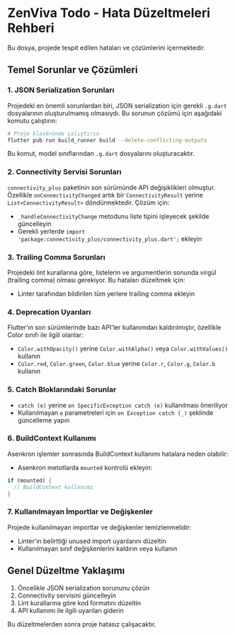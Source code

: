 # ZenViva Todo - Hata Düzeltmeleri Rehberi

Bu dosya, projede tespit edilen hataları ve çözümlerini içermektedir.

## Temel Sorunlar ve Çözümleri

### 1. JSON Serialization Sorunları

Projedeki en önemli sorunlardan biri, JSON serialization için gerekli `.g.dart` dosyalarının oluşturulmamış olmasıydı. Bu sorunun çözümü için aşağıdaki komutu çalıştırın:

```bash
# Proje klasöründe çalıştırın
flutter pub run build_runner build --delete-conflicting-outputs
```

Bu komut, model sınıflarından `.g.dart` dosyalarını oluşturacaktır.

### 2. Connectivity Servisi Sorunları

`connectivity_plus` paketinin son sürümünde API değişiklikleri olmuştur. Özellikle `onConnectivityChanged` artık bir `ConnectivityResult` yerine `List<ConnectivityResult>` döndürmektedir. Çözüm için:

- `_handleConnectivityChange` metodunu liste tipini işleyecek şekilde güncelleyin
- Gerekli yerlerde `import 'package:connectivity_plus/connectivity_plus.dart';` ekleyin

### 3. Trailing Comma Sorunları

Projedeki lint kurallarına göre, listelerin ve argumentlerin sonunda virgül (trailing comma) olması gerekiyor. Bu hataları düzeltmek için:

- Linter tarafından bildirilen tüm yerlere trailing comma ekleyin

### 4. Deprecation Uyarıları

Flutter'ın son sürümlerinde bazı API'ler kullanımdan kaldırılmıştır, özellikle Color sınıfı ile ilgili olanlar:

- `Color.withOpacity()` yerine `Color.withAlpha()` veya `Color.withValues()` kullanın
- `Color.red`, `Color.green`, `Color.blue` yerine `Color.r`, `Color.g`, `Color.b` kullanın

### 5. Catch Bloklarındaki Sorunlar

- `catch (e)` yerine `on SpecificException catch (e)` kullanılması öneriliyor
- Kullanılmayan `e` parametreleri için `on Exception catch (_)` şeklinde güncelleme yapın

### 6. BuildContext Kullanımı

Asenkron işlemler sonrasında BuildContext kullanımı hatalara neden olabilir:

- Asenkron metotlarda `mounted` kontrolü ekleyin:
```dart
if (mounted) {
  // BuildContext kullanımı
}
```

### 7. Kullanılmayan İmportlar ve Değişkenler

Projede kullanılmayan importlar ve değişkenler temizlenmelidir:

- Linter'ın belirttiği unused import uyarılarını düzeltin
- Kullanılmayan sınıf değişkenlerini kaldırın veya kullanın

## Genel Düzeltme Yaklaşımı

1. Öncelikle JSON serialization sorununu çözün
2. Connectivity servisini güncelleyin
3. Lint kurallarına göre kod formatını düzeltin
4. API kullanımı ile ilgili uyarıları giderin

Bu düzeltmelerden sonra proje hatasız çalışacaktır.
